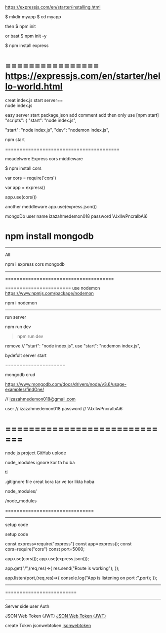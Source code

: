 https://expressjs.com/en/starter/installing.html

$ mkdir myapp
$ cd myapp

then  $ npm init

or  bast     $ npm init -y

$ npm install express


================
https://expressjs.com/en/starter/hello-world.html
=============

creat index.js
start server==  
node index.js


easy server start package.json add comment add  then only use [npm start]
"scripts": {
    "start": "node index.js",

"start": "node index.js",
    "dev": "nodemon index.js",




npm start

========================================



meadelwere
Express cors middleware

$ npm install cors


var cors = require('cors')

var app = express()

app.use(cors())




another meddleware
app.use(express.json())


mongoDb
user name izazahmedemon018
password VJxlIwPncralbAi6


npm install mongodb
========================
*************************

All 

npm i express cors mongodb

*****************************
======================================


=======================
use nodemon
https://www.npmjs.com/package/nodemon

npm i nodemon

****************
run server

npm run dev
> npm run dev


remove // "start": "node index.js",
use  "start": "nodemon index.js",

bydefolt server start

=====================

mongodb crud

https://www.mongodb.com/docs/drivers/node/v3.6/usage-examples/findOne/

// izazahmedemon018@gmail.com

user
// izazahmedemon018
password
// VJxlIwPncralbAi6

=============================
============================
node js project GitHub uplode

node_modules ignore kor ta ho ba

ti

.gitignore  file creat kora tar ve tor likta hoba

node_modules/

/node_modules


===============================
*******************************

setup code


setup code


const express=require("express")
const app=express();
const cors=require("cors")
const port=5000;

app.use(cors());
app.use(express.json());


app.get("/",(req,res)=>{
    res.send("Route is working");
});



app.listen(port,(req,res)=>{
    console.log("App is listening on port :",port);
});


***************************
=========================

****

Server side user Auth

JSON Web Token (JWT)
[JSON Web Token (JWT)](https://jwt.io/)


create Token
jsonwebtoken
[jsonwebtoken](https://www.npmjs.com/package/jsonwebtoken)
